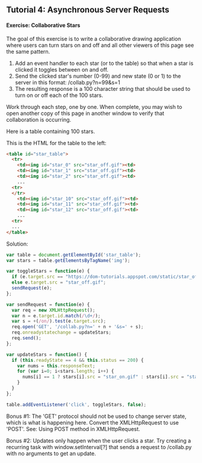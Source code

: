 ## Tutorial 4: Asynchronous Server Requests

#### Exercise: Collaborative Stars

The goal of this exercise is to write a collaborative drawing application where users can turn stars on and off and all other viewers of this page see the same pattern.

1. Add an event handler to each star (or to the table) so that when a star is clicked it toggles between on and off.
2. Send the clicked star's number (0-99) and new state (0 or 1) to the server in this format: /collab.py?n=99&s=1
3. The resulting response is a 100 character string that should be used to turn on or off each of the 100 stars.

Work through each step, one by one. When complete, you may wish to open another copy of this page in another window to verify that collaboration is occurring.

Here is a table containing 100 stars.

This is the HTML for the table to the left:

``` html
<table id="star_table">
  <tr>
    <td><img id="star_0" src="star_off.gif"><td>
    <td><img id="star_1" src="star_off.gif"><td>
    <td><img id="star_2" src="star_off.gif"><td>
    ...
  <tr>
  </tr>
    <td><img id="star_10" src="star_off.gif"><td>
    <td><img id="star_11" src="star_off.gif"><td>
    <td><img id="star_12" src="star_off.gif"><td>
    ...
  <tr>
  ...
</table>
```

Solution:
``` javascript
var table = document.getElementById('star_table');
var stars = table.getElementsByTagName('img');

var toggleStars = function(e) {
  if (e.target.src == "https://dom-tutorials.appspot.com/static/star_off.gif") e.target.src = "star_on.gif";
  else e.target.src = "star_off.gif";
  sendRequest(e);
};

var sendRequest = function(e) {
  var req = new XMLHttpRequest();
  var n = e.target.id.match(/\d+/);
  var s = +(/on/).test(e.target.src);
  req.open('GET', '/collab.py?n=' + n + '&s=' + s);
  req.onreadystatechange = updateStars;
  req.send();
};

var updateStars = function() { 
  if (this.readyState == 4 && this.status == 200) {
    var nums = this.responseText;
    for (var i=0; i<stars.length; i++) {
      nums[i] == 1 ? stars[i].src = "star_on.gif" : stars[i].src = "star_off.gif";
    }
  }
};

table.addEventListener('click', toggleStars, false);
```

Bonus #1: The 'GET' protocol should not be used to change server state, which is what is happening here. Convert the XMLHttpRequest to use 'POST'. See: Using POST method in XMLHttpRequest.

Bonus #2: Updates only happen when the user clicks a star. Try creating a recurring task with window.setInterval[?] that sends a request to /collab.py with no arguments to get an update.